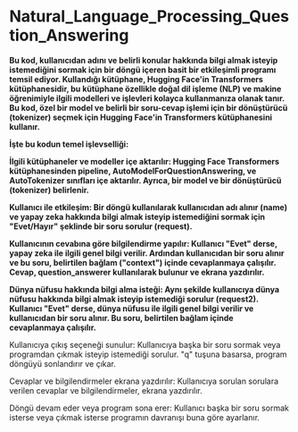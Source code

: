 # Natural_Language_Processing_Question_Answering

**Bu kod, kullanıcıdan adını ve belirli konular hakkında bilgi almak isteyip istemediğini sormak için bir döngü içeren basit bir etkileşimli programı temsil ediyor. Kullandığı kütüphane, Hugging Face'in Transformers kütüphanesidir, bu kütüphane özellikle doğal dil işleme (NLP) ve makine öğrenimiyle ilgili modelleri ve işlevleri kolayca kullanmanıza olanak tanır. Bu kod, özel bir model ve belirli bir soru-cevap işlemi için bir dönüştürücü (tokenizer) seçmek için Hugging Face'in Transformers kütüphanesini kullanır.**

**İşte bu kodun temel işlevselliği:**

**İlgili kütüphaneler ve modeller içe aktarılır: Hugging Face Transformers kütüphanesinden pipeline, AutoModelForQuestionAnswering, ve AutoTokenizer sınıfları içe aktarılır. Ayrıca, bir model ve bir dönüştürücü (tokenizer) belirlenir.**

**Kullanıcı ile etkileşim: Bir döngü kullanılarak kullanıcıdan adı alınır (name) ve yapay zeka hakkında bilgi almak isteyip istemediğini sormak için "Evet/Hayır" şeklinde bir soru sorulur (request).**

**Kullanıcının cevabına göre bilgilendirme yapılır: Kullanıcı "Evet" derse, yapay zeka ile ilgili genel bilgi verilir. Ardından kullanıcıdan bir soru alınır ve bu soru, belirtilen bağlam ("context") içinde cevaplanmaya çalışılır. Cevap, question_answerer kullanılarak bulunur ve ekrana yazdırılır.**

**Dünya nüfusu hakkında bilgi alma isteği: Aynı şekilde kullanıcıya dünya nüfusu hakkında bilgi almak isteyip istemediği sorulur (request2). Kullanıcı "Evet" derse, dünya nüfusu ile ilgili genel bilgi verilir ve kullanıcıdan bir soru alınır. Bu soru, belirtilen bağlam içinde cevaplanmaya çalışılır.**

Kullanıcıya çıkış seçeneği sunulur: Kullanıcıya başka bir soru sormak veya programdan çıkmak isteyip istemediği sorulur. "q" tuşuna basarsa, program döngüyü sonlandırır ve çıkar.

Cevaplar ve bilgilendirmeler ekrana yazdırılır: Kullanıcıya sorulan sorulara verilen cevaplar ve bilgilendirmeler, ekrana yazdırılır.

Döngü devam eder veya program sona erer: Kullanıcı başka bir soru sormak isterse veya çıkmak isterse programın davranışı buna göre ayarlanır.
